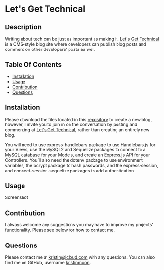   # Let's Get Technical

  ## Description
  Writing about tech can be just as important as making it. [Let's Get Technical](https://powerful-temple-08997.herokuapp.com/) is a CMS-style blog site where developers can publish blog posts and comment on other developers’ posts as well. 

  ## Table Of Contents
  * [Installation](#installation)
  * [Usage](#usage)
  * [Contribution](#contribution)
  * [Questions](#questions)


  ## Installation
  Please download the files located in this [repository](https://github.com/kristinmoon/lets-get-technical) to create a new blog, however, I invite you to join in on the conversation by posting and commenting at [Let's Get Technical](https://powerful-temple-08997.herokuapp.com/), rather than creating an entirely new blog. 
  
  You will need to use express-handlebars package to use Handlebars.js for your Views, use the MySQL2 and Sequelize packages to connect to a MySQL database for your Models, and create an Express.js API for your Controllers. You’ll also need the dotenv package to use environment variables, the bcrypt package to hash passwords, and the express-session, and connect-session-sequelize packages to add authentication.

  ## Usage
  Screenshot

  ## Contribution
  I always welcome any suggestions you may have to improve my projects' functionality. Please see below for how to contact me.

  ## Questions
  Please contact me at [kristin@icloud.com](mailto:kristin@icloud.com) with any questions. You can also find me on GitHub, username [kristinmoon](https://github.com/kristinmoon).
